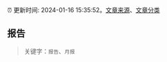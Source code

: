 :alarm_clock: 更新时间: 2024-01-16 15:35:52。[文章来源](/README.md)、[文章分类](/TAGS.md)

## 报告


> 关键字：`报告`、`月报`



